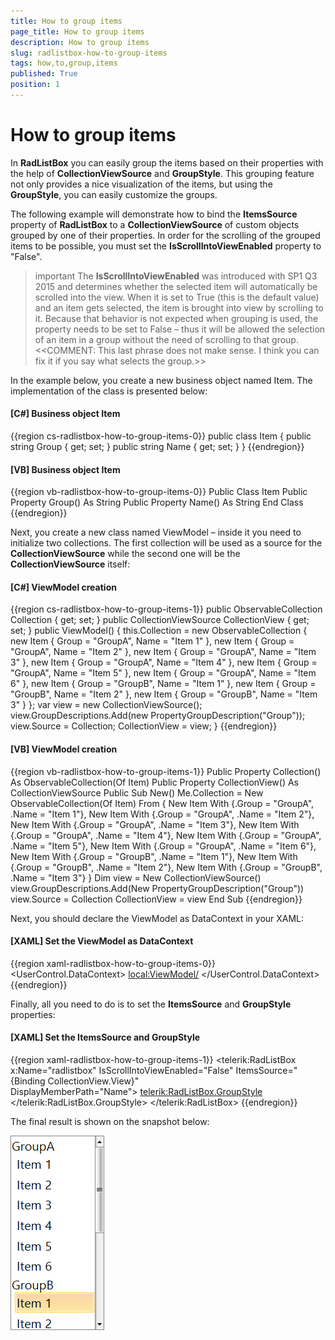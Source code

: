 ```yaml
---
title: How to group items
page_title: How to group items
description: How to group items
slug: radlistbox-how-to-group-items
tags: how,to,group,items
published: True
position: 1
---
```


# How to group items

In __RadListBox__ you can easily group the items based on their properties with the help of __CollectionViewSource__ and __GroupStyle__. This grouping feature not only provides a nice visualization of the items, but using the __GroupStyle__, you can easily customize the groups.

The following example will demonstrate how to bind the __ItemsSource__ property of __RadListBox__ to a __CollectionViewSource__ of custom objects grouped by one of their properties. In order for the scrolling of the grouped items to be possible, you must set the __IsScrollIntoViewEnabled__ property to "False".

>important The __IsScrollIntoViewEnabled__ was introduced with SP1 Q3 2015 and determines whether the selected item will automatically be scrolled into the view. When it is set to True (this is the default value) and an item gets selected, the item is brought into view by scrolling to it. Because that behavior is not expected when grouping is used, the property needs to be set to False – thus it will be allowed the selection of an item in a group without the need of scrolling to that group.<<COMMENT: This last phrase does not make sense. I think you can fix it if you say what selects the group.>>

In the example below, you create a new business object named Item. The implementation of the class is presented below:

#### __[C#]  Business object Item__

{{region cs-radlistbox-how-to-group-items-0}}
	public class Item
	{
		public string Group { get; set; }
		public string Name { get; set; }
	}
{{endregion}}

#### __[VB]  Business object Item__

{{region vb-radlistbox-how-to-group-items-0}}
	Public Class Item
	        Public Property Group() As String
	        Public Property Name() As String
	    End Class
{{endregion}}

Next, you create a new class named ViewModel – inside it you need to initialize two collections. The first collection will be used as a source for the __CollectionViewSource__ while the second one will be the __CollectionViewSource__ itself:

#### __[C#]  ViewModel creation__

{{region cs-radlistbox-how-to-group-items-1}}
	public ObservableCollection<Item> Collection { get; set; }
	public CollectionViewSource CollectionView { get; set; }
	public ViewModel()
	{
	    this.Collection = new ObservableCollection<Item>
		{
			new Item { Group = "GroupA", Name = "Item 1" },
			new Item { Group = "GroupA", Name = "Item 2" },
			new Item { Group = "GroupA", Name = "Item 3" },
			new Item { Group = "GroupA", Name = "Item 4" },
			new Item { Group = "GroupA", Name = "Item 5" },
			new Item { Group = "GroupA", Name = "Item 6" },
			new Item { Group = "GroupB", Name = "Item 1" },
			new Item { Group = "GroupB", Name = "Item 2" },
			new Item { Group = "GroupB", Name = "Item 3" }
		};
	    var view = new CollectionViewSource();
	    view.GroupDescriptions.Add(new PropertyGroupDescription("Group"));
	    view.Source = Collection;
	    CollectionView = view;
	}
{{endregion}}

#### __[VB]  ViewModel creation__

{{region vb-radlistbox-how-to-group-items-1}}
	Public Property Collection() As ObservableCollection(Of Item)
	Public Property CollectionView() As CollectionViewSource
	Public Sub New()
	    Me.Collection = New ObservableCollection(Of Item) From {
	        New Item With {.Group = "GroupA", .Name = "Item 1"},
	        New Item With {.Group = "GroupA", .Name = "Item 2"},
	        New Item With {.Group = "GroupA", .Name = "Item 3"},
	        New Item With {.Group = "GroupA", .Name = "Item 4"},
	        New Item With {.Group = "GroupA", .Name = "Item 5"},
	        New Item With {.Group = "GroupA", .Name = "Item 6"},
	        New Item With {.Group = "GroupB", .Name = "Item 1"},
	        New Item With {.Group = "GroupB", .Name = "Item 2"},
	        New Item With {.Group = "GroupB", .Name = "Item 3"}
	    }
	    Dim view = New CollectionViewSource()
	    view.GroupDescriptions.Add(New PropertyGroupDescription("Group"))
	    view.Source = Collection
	    CollectionView = view
	End Sub
{{endregion}}

Next, you should declare the ViewModel as DataContext in your XAML:

#### __[XAML]  Set the ViewModel as DataContext__

{{region xaml-radlistbox-how-to-group-items-0}}
	<UserControl.DataContext>
	    <local:ViewModel/>
	</UserControl.DataContext>
{{endregion}}

Finally, all you need to do is to set the __ItemsSource__ and __GroupStyle__ properties:

#### __[XAML]  Set the ItemsSource and GroupStyle__

{{region xaml-radlistbox-how-to-group-items-1}}
	<telerik:RadListBox x:Name="radlistbox" IsScrollIntoViewEnabled="False"
	                        ItemsSource="{Binding CollectionView.View}"  
	                        DisplayMemberPath="Name">
	    <telerik:RadListBox.GroupStyle>
	        <GroupStyle/>
	    </telerik:RadListBox.GroupStyle>
	</telerik:RadListBox>
{{endregion}}

The final result is shown on the snapshot below:

![radlistbox-how-to-group-items-1](images/radlistbox_how_to_group_items_01.png)
